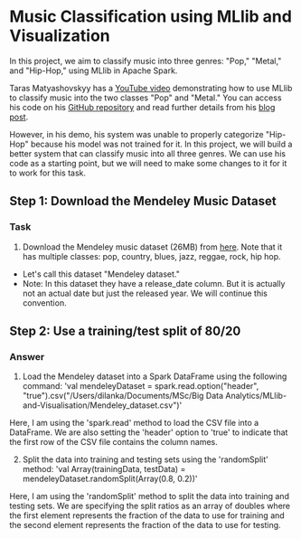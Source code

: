 # Music Classification using MLlib and Visualization

In this project, we aim to classify music into three genres: "Pop," "Metal," and "Hip-Hop," using MLlib in Apache Spark.

Taras Matyashovskyy has a [YouTube video](https://www.youtube.com/watch?v=szpcW-SEJK4&t) demonstrating how to use MLlib to classify music into the two classes "Pop" and "Metal." You can access his code on his [GitHub repository](https://github.com/tmatyashovsky/spark-ml-samples) and read further details from his [blog post](https://dzone.com/articles/distingish-pop-music-from-heavy-metal-using-apache).

However, in his demo, his system was unable to properly categorize "Hip-Hop" because his model was not trained for it. In this project, we will build a better system that can classify music into all three genres. We can use his code as a starting point, but we will need to make some changes to it for it to work for this task. 

## Step 1: Download the Mendeley Music Dataset

### Task
1. Download the Mendeley music dataset (26MB) from [here](https://data.mendeley.com/datasets/3t9vbwxgr5/2). Note that it has multiple classes: pop, country, blues, jazz, reggae, rock, hip hop.
* Let's call this dataset "Mendeley dataset."
* Note: In this dataset they have a release_date column. But it is actually not an actual date but just the released year. We will continue this convention. 

## Step 2: Use a training/test split of 80/20

### Answer
1. Load the Mendeley dataset into a Spark DataFrame using the following command:
'val mendeleyDataset = spark.read.option("header", "true").csv("/Users/dilanka/Documents/MSc/Big Data Analytics/MLlib-and-Visualisation/Mendeley_dataset.csv")'

Here, I am using the 'spark.read' method to load the CSV file into a DataFrame. We are also setting the 'header' option to 'true' to indicate that the first row of the CSV file contains the column names.

2. Split the data into training and testing sets using the 'randomSplit' method:
'val Array(trainingData, testData) = mendeleyDataset.randomSplit(Array(0.8, 0.2))'

Here, I am using the 'randomSplit' method to split the data into training and testing sets. We are specifying the split ratios as an array of doubles where the first element represents the fraction of the data to use for training and the second element represents the fraction of the data to use for testing.